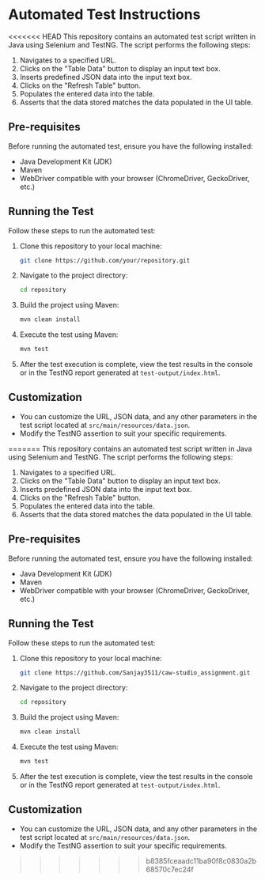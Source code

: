 # Automated Test Instructions

<<<<<<< HEAD
This repository contains an automated test script written in Java using Selenium and TestNG. The script performs the following steps:

1. Navigates to a specified URL.
2. Clicks on the "Table Data" button to display an input text box.
3. Inserts predefined JSON data into the input text box.
4. Clicks on the "Refresh Table" button.
5. Populates the entered data into the table.
6. Asserts that the data stored matches the data populated in the UI table.

## Pre-requisites

Before running the automated test, ensure you have the following installed:

- Java Development Kit (JDK)
- Maven
- WebDriver compatible with your browser (ChromeDriver, GeckoDriver, etc.)

## Running the Test

Follow these steps to run the automated test:

1. Clone this repository to your local machine:

    ```bash
    git clone https://github.com/your/repository.git
    ```

2. Navigate to the project directory:

    ```bash
    cd repository
    ```

3. Build the project using Maven:

    ```bash
    mvn clean install
    ```

4. Execute the test using Maven:

    ```bash
    mvn test
    ```

5. After the test execution is complete, view the test results in the console or in the TestNG report generated at `test-output/index.html`.

## Customization

- You can customize the URL, JSON data, and any other parameters in the test script located at `src/main/resources/data.json`.
- Modify the TestNG assertion to suit your specific requirements.

=======
This repository contains an automated test script written in Java using Selenium and TestNG. The script performs the following steps:

1. Navigates to a specified URL.
2. Clicks on the "Table Data" button to display an input text box.
3. Inserts predefined JSON data into the input text box.
4. Clicks on the "Refresh Table" button.
5. Populates the entered data into the table.
6. Asserts that the data stored matches the data populated in the UI table.

## Pre-requisites

Before running the automated test, ensure you have the following installed:

- Java Development Kit (JDK)
- Maven
- WebDriver compatible with your browser (ChromeDriver, GeckoDriver, etc.)

## Running the Test

Follow these steps to run the automated test:

1. Clone this repository to your local machine:

    ```bash
    git clone https://github.com/Sanjay3511/caw-studio_assignment.git
    ```

2. Navigate to the project directory:

    ```bash
    cd repository
    ```

3. Build the project using Maven:

    ```bash
    mvn clean install
    ```

4. Execute the test using Maven:

    ```bash
    mvn test
    ```

5. After the test execution is complete, view the test results in the console or in the TestNG report generated at `test-output/index.html`.

## Customization

- You can customize the URL, JSON data, and any other parameters in the test script located at `src/main/resources/data.json`.
- Modify the TestNG assertion to suit your specific requirements.

>>>>>>> b8385fceaadc11ba90f8c0830a2b68570c7ec24f